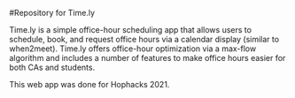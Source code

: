 #Repository for Time.ly

Time.ly is a simple office-hour scheduling app that allows users to schedule, book, and request office hours via a calendar display (similar to when2meet). Time.ly offers office-hour optimization via a max-flow algorithm and includes a number of features to make office hours easier for both CAs and students. 

This web app was done for Hophacks 2021. 
